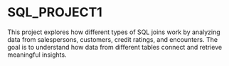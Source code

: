 # SQL_PROJECT1
This project explores how different types of SQL joins work by analyzing data from salespersons, customers, credit ratings, and encounters. The goal is to understand how data from different tables connect and retrieve meaningful insights.
